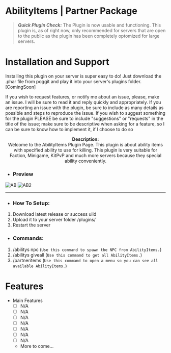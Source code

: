 # AbilityItems | Partner Package
> __*Quick Plugin Check:*__ The Plugin is now usable and functioning. This plugin is, as of right now, only recommended for servers that are open to the public as the plugin has been completely optomized for large servers.

# Installation and Support
Installing this plugin on your server is super easy to do! Just download the .phar file from poggit and play it into your server's plugins folder. [ComingSoon]

If you wish to request features, or notify me about an issue, please, make an issue. I will be sure to read it and reply quickly and appropriately. If you are reporting an issue with the plugin, be sure to include as many details as possible and steps to reproduce the issue. If you wish to suggest something for the plugin PLEASE be sure to include "suggestions" or "requests" in the title of the issue; make sure to be descriptive when asking for a feature, so I can be sure to know how to implement it, if I choose to do so

<p align="center">
  <b>Description:</b><br>
Welcome to the AbilityItems Plugin Page. This plugin is about ability items with specified ability  to use for killing. This plugin is very suitable for Faction, Minigame, KitPvP and much more servers because they special ability conveniently.

- <h3>Preview</h3>
![AB](https://user-images.githubusercontent.com/62724481/175437067-c0fd2a0f-86fe-493d-9887-242971dc6756.png)
![AB2](https://user-images.githubusercontent.com/62724481/175437073-db3e4ecf-de45-439d-ab01-7cbe4925329f.png)

---

- <h3>How To Setup:</h3>
 1. Download latest release or success uild
 2. Upload it to your server folder /plugins/
 3. Restart the server

-  <h3>Commands:</h3>
1. /abilitys npc (`Use this command to spawn the NPC from AbilityItems.`)
2. /abilitys giveall (`Use this command to get all AbilityItems.`)
3. /partneritems (`Use this command to open a menu so you can see all available AbilityItems.`)

# Features
- Main Features
  - [ ] N/A
  - [ ] N/A
  - [ ] N/A
  - [ ] N/A
  - [ ] N/A
  - [ ] N/A
  - [ ] N/A
  - More to come...
